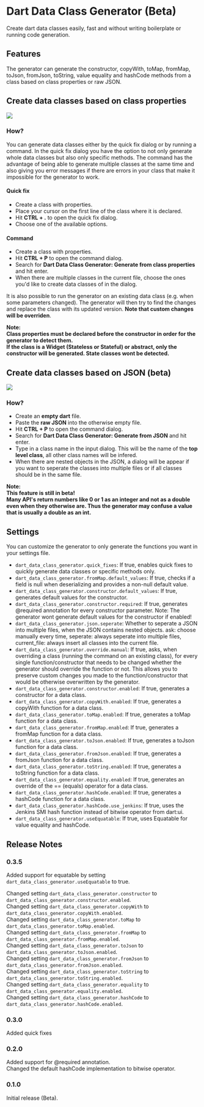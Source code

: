 # Dart Data Class Generator (Beta)

Create dart data classes easily, fast and without writing boilerplate or running code generation.  

## Features

The generator can generate the constructor, copyWith, toMap, fromMap, toJson, fromJson, toString, value equality and hashCode methods from a class based on class properties or raw JSON.

## Create data classes based on class properties

![](assets/gif_from_class.gif)

### **How?**

You can generate data classes either by the quick fix dialog or by running a command. In the quick fix dialog you have the option to not only generate whole data classes but also only specific methods. The command has the advantage of being able to generate multiple classes at the same time and also giving you error messages if there are errors in your class that make it impossible for the generator to work.

#### **Quick fix**

- Create a class with properties.
- Place your cursor on the first line of the class where it is declared.
- Hit **CTRL + .** to open the quick fix dialog.
- Choose one of the available options.

#### **Command**

- Create a class with properties.
- Hit **CTRL + P** to open the command dialog.
- Search for **Dart Data Class Generator: Generate from class properties** and hit enter.
- When there are multiple classes in the current file, choose the ones you'd like to create data classes of in the dialog.

It is also possible to run the generator on an existing data class (e.g. when some parameters changed). The generator will then try 
to find the changes and replace the class with its updated version. **Note that custom changes will be overriden**.

**Note:**  
**Class properties must be declared before the constructor in order for the generator to detect them.**  
**If the class is a Widget (Stateless or Stateful) or abstract, only the constructor will be generated. State classes wont be detected.**  

## Create data classes based on JSON (beta)

![](assets/gif_from_json.gif)

### **How?**

- Create an **empty dart** file.
- Paste the **raw JSON** into the otherwise empty file.
- Hit **CTRL + P** to open the command dialog.
- Search for **Dart Data Class Generator: Generate from JSON** and hit enter.
- Type in a class name in the input dialog. This will be the name of the **top level class**, all other class names will be infered.
- When there are nested objects in the JSON, a dialog will be appear if you want to seperate the classes into multiple files or if all classes should be in the same file.

**Note:**  
**This feature is still in beta!**  
**Many API's return numbers like 0 or 1 as an integer and not as a double even when they otherwise are. Thus the generator may confuse a value that is usually a double as an int.**  

## Settings

You can customize the generator to only generate the functions you want in your settings file.

* `dart_data_class_generator.quick_fixes`: If true, enables quick fixes to quickly generate data classes or specific methods only.
* `dart_data_class_generator.fromMap.default_values`: If true, checks if a field is null when deserializing and provides a non-null default value.
* `dart_data_class_generator.constructor.default_values`: If true, generates default values for the constructor.
* `dart_data_class_generator.constructor.required`: If true, generates @required annotation for every constructor parameter. Note: The generator wont generate default values for the constructor if enabled!
* `dart_data_class_generator.json.seperate`: Whether to seperate a JSON into multiple files, when the JSON contains nested objects. ask: choose manually every time, seperate: always seperate into multiple files, current_file: always insert all classes into the current file.
* `dart_data_class_generator.override.manual`: If true, asks, when overriding a class (running the command on an existing class), for every single function/constructor that needs to be changed whether the generator should override the function or not. This allows you to preserve custom changes you made to the function/constructor that would be otherwise overwritten by the generator.
* `dart_data_class_generator.constructor.enabled`: If true, generates a constructor for a data class.
* `dart_data_class_generator.copyWith.enabled`: If true, generates a copyWith function for a data class.
* `dart_data_class_generator.toMap.enabled`: If true, generates a toMap function for a data class.
* `dart_data_class_generator.fromMap.enabled`: If true, generates a fromMap function for a data class.
* `dart_data_class_generator.toJson.enabled`: If true, generates a toJson function for a data class.
* `dart_data_class_generator.fromJson.enabled`: If true, generates a fromJson function for a data class.
* `dart_data_class_generator.toString.enabled`: If true, generates a toString function for a data class.
* `dart_data_class_generator.equality.enabled`: If true, generates an override of the == (equals) operator for a data class.
* `dart_data_class_generator.hashCode.enabled`: If true, generates a hashCode function for a data class.
* `dart_data_class_generator.hashCode.use_jenkins`: If true, uses the Jenkins SMI hash function instead of bitwise operator from dart:ui.
* `dart_data_class_generator.useEquatable`: If true, uses Equatable for value equality and hashCode.

## Release Notes

### 0.3.5

Added support for equatable by setting `dart_data_class_generator.useEquatable` to true.

Changed setting `dart_data_class_generator.constructor` to `dart_data_class_generator.constructor.enabled`.  
Changed setting `dart_data_class_generator.copyWith` to `dart_data_class_generator.copyWith.enabled`.  
Changed setting `dart_data_class_generator.toMap` to `dart_data_class_generator.toMap.enabled`.  
Changed setting `dart_data_class_generator.fromMap` to `dart_data_class_generator.fromMap.enabled`.  
Changed setting `dart_data_class_generator.toJson` to `dart_data_class_generator.toJson.enabled`.  
Changed setting `dart_data_class_generator.fromJson` to `dart_data_class_generator.fromJson.enabled`.  
Changed setting `dart_data_class_generator.toString` to `dart_data_class_generator.toString.enabled`.  
Changed setting `dart_data_class_generator.equality` to `dart_data_class_generator.equality.enabled`.  
Changed setting `dart_data_class_generator.hashCode` to `dart_data_class_generator.hashCode.enabled`.  

### 0.3.0
Added quick fixes

### 0.2.0
Added support for @required annotation.  
Changed the default hashCode implementation to bitwise operator.

### 0.1.0
Initial release (Beta).
